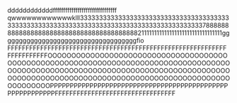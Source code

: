 ddddddddddddfffffffffffffffffffffffffffffff                                         qwwwwwwwwwwwwklll33333333333333333333333333333333333333333333333333333333333333333333333333333333333333333378888888888888888888888888888888888888888211111111111111111111111111111111ggggggggggggggggggggggggggggggggggggfio																																																		FFFFFFFFFFFFFFFFFFFFFFFFFFFFFFFFFFFFFFFFFFFFFFFFFFFFFFFFFFFFFFFFFFFFFFFOOOOOOOOOOOOOOOOOOOOOOOOOOOOOOOOOOOOOOOOOOOOOOOOOOOOOOOOOOOOOOOOOOOOOOOOOOOOOOOOOOOOOOOOOOOOOOOOOOOOOOOOOOOOOOOOOOOOOOOOOOOOOOOOOOOOOOOOOOOOOOOOOOOOOOOOOOOOOOOOOOOOOOOOOOOOOOOOOOOOOOOOOOOOPPPPPPPPPPPPPPPPPPPPPPPPPPPPPPPPPPPPPPPPPPPPP		PPPPPPPPPPPPFFFFFFFFFFFFFFFFFFFFFFFFFFFFFFFFF